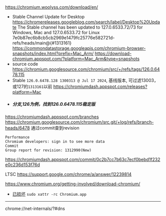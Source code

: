 
https://chromium.woolyss.com/download/en/

- Stable Channel Update for Desktop
https://chromereleases.googleblog.com/search/label/Desktop%20Update
The Stable channel has been updated to 127.0.6533.72/73 for Windows, Mac and 127.0.6533.72 for Linux
7e0b87ec6b8cb5cb2969e1479fc25776e582721d-refs/heads/main@{#1313161}
https://commondatastorage.googleapis.com/chromium-browser-snapshots/index.html?prefix=Mac_Arm/
https://download-chromium.appspot.com/?platform=Mac_Arm&type=snapshots
- source code
https://chromium.googlesource.com/chromium/src/+/refs/tags/126.0.6478.115
- Stable `126.0.6478.128 1300313 @ Jul 17 2024`, 基线版本, 可过滤13003，或127的`1313161`以前
https://chromiumdash.appspot.com/releases?platform=Mac
- ##### 分支,126为例，找到126.0.6478.115稳定版
https://chromiumdash.appspot.com/branches
https://chromium.googlesource.com/chromium/src.git/+log/refs/branch-heads/6478
通过commit查到revision
```
Performance
Chromium developers: sign in to see more data
Commit
Group report for revision: 1312990(New)
```
https://chromiumdash.appspot.com/commit/0c2b7cc7b63c7ecf0bebd1f232e0c236d153f76d


LTSC
https://support.google.com/chrome/a/answer/12239814

https://www.chromium.org/getting-involved/download-chromium/

- [已损坏](https://github.com/macchrome/macstable/issues/22)
`sudo xattr -rc Chromium.app`

--- 
chrome://net-internals/?#dns